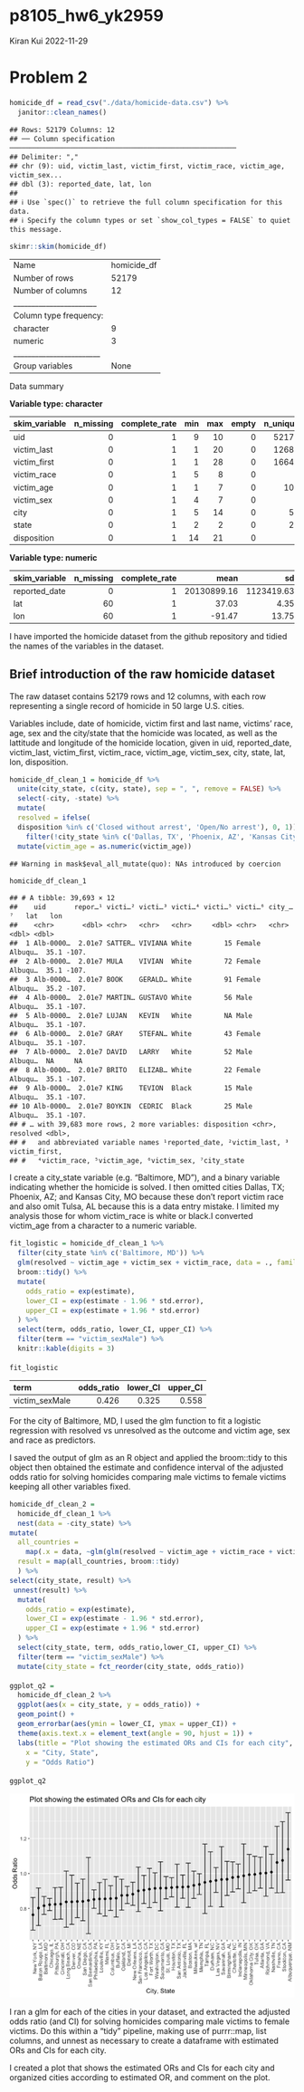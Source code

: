 p8105_hw6_yk2959
================
Kiran Kui
2022-11-29

# Problem 2

``` r
homicide_df = read_csv("./data/homicide-data.csv") %>%
  janitor::clean_names() 
```

    ## Rows: 52179 Columns: 12
    ## ── Column specification ────────────────────────────────────────────────────────
    ## Delimiter: ","
    ## chr (9): uid, victim_last, victim_first, victim_race, victim_age, victim_sex...
    ## dbl (3): reported_date, lat, lon
    ## 
    ## ℹ Use `spec()` to retrieve the full column specification for this data.
    ## ℹ Specify the column types or set `show_col_types = FALSE` to quiet this message.

``` r
skimr::skim(homicide_df)
```

|                                                  |             |
|:-------------------------------------------------|:------------|
| Name                                             | homicide_df |
| Number of rows                                   | 52179       |
| Number of columns                                | 12          |
| \_\_\_\_\_\_\_\_\_\_\_\_\_\_\_\_\_\_\_\_\_\_\_   |             |
| Column type frequency:                           |             |
| character                                        | 9           |
| numeric                                          | 3           |
| \_\_\_\_\_\_\_\_\_\_\_\_\_\_\_\_\_\_\_\_\_\_\_\_ |             |
| Group variables                                  | None        |

Data summary

**Variable type: character**

| skim_variable | n_missing | complete_rate | min | max | empty | n_unique | whitespace |
|:--------------|----------:|--------------:|----:|----:|------:|---------:|-----------:|
| uid           |         0 |             1 |   9 |  10 |     0 |    52179 |          0 |
| victim_last   |         0 |             1 |   1 |  20 |     0 |    12687 |          0 |
| victim_first  |         0 |             1 |   1 |  28 |     0 |    16640 |          0 |
| victim_race   |         0 |             1 |   5 |   8 |     0 |        6 |          0 |
| victim_age    |         0 |             1 |   1 |   7 |     0 |      102 |          0 |
| victim_sex    |         0 |             1 |   4 |   7 |     0 |        3 |          0 |
| city          |         0 |             1 |   5 |  14 |     0 |       50 |          0 |
| state         |         0 |             1 |   2 |   2 |     0 |       28 |          0 |
| disposition   |         0 |             1 |  14 |  21 |     0 |        3 |          0 |

**Variable type: numeric**

| skim_variable | n_missing | complete_rate |        mean |         sd |          p0 |         p25 |         p50 |         p75 |          p100 | hist  |
|:--------------|----------:|--------------:|------------:|-----------:|------------:|------------:|------------:|------------:|--------------:|:------|
| reported_date |         0 |             1 | 20130899.16 | 1123419.63 | 20070101.00 | 20100318.00 | 20121216.00 | 20150911.00 | 201511105\.00 | ▇▁▁▁▁ |
| lat           |        60 |             1 |       37.03 |       4.35 |       25.73 |       33.77 |       38.52 |       40.03 |         45.05 | ▁▅▅▇▅ |
| lon           |        60 |             1 |      -91.47 |      13.75 |     -122.51 |      -96.00 |      -87.71 |      -81.76 |        -71.01 | ▃▁▃▇▅ |

I have imported the homicide dataset from the github repository and
tidied the names of the variables in the dataset.

## Brief introduction of the raw homicide dataset

The raw dataset contains 52179 rows and 12 columns, with each row
representing a single record of homicide in 50 large U.S. cities.

Variables include, date of homicide, victim first and last name,
victims’ race, age, sex and the city/state that the homicide was
located, as well as the lattitude and longitude of the homicide
location, given in uid, reported_date, victim_last, victim_first,
victim_race, victim_age, victim_sex, city, state, lat, lon, disposition.

``` r
homicide_df_clean_1 = homicide_df %>% 
  unite(city_state, c(city, state), sep = ", ", remove = FALSE) %>% 
  select(-city, -state) %>% 
  mutate(
  resolved = ifelse(
  disposition %in% c('Closed without arrest', 'Open/No arrest'), 0, 1)) %>% 
    filter(!city_state %in% c('Dallas, TX', 'Phoenix, AZ', 'Kansas City, MO', 'Tulsa, AL')) %>%    filter(victim_race %in% c('Black', 'White')) %>%
  mutate(victim_age = as.numeric(victim_age))
```

    ## Warning in mask$eval_all_mutate(quo): NAs introduced by coercion

``` r
homicide_df_clean_1
```

    ## # A tibble: 39,693 × 12
    ##    uid       repor…¹ victi…² victi…³ victi…⁴ victi…⁵ victi…⁶ city_…⁷   lat   lon
    ##    <chr>       <dbl> <chr>   <chr>   <chr>     <dbl> <chr>   <chr>   <dbl> <dbl>
    ##  1 Alb-0000…  2.01e7 SATTER… VIVIANA White        15 Female  Albuqu…  35.1 -107.
    ##  2 Alb-0000…  2.01e7 MULA    VIVIAN  White        72 Female  Albuqu…  35.1 -107.
    ##  3 Alb-0000…  2.01e7 BOOK    GERALD… White        91 Female  Albuqu…  35.2 -107.
    ##  4 Alb-0000…  2.01e7 MARTIN… GUSTAVO White        56 Male    Albuqu…  35.1 -107.
    ##  5 Alb-0000…  2.01e7 LUJAN   KEVIN   White        NA Male    Albuqu…  35.1 -107.
    ##  6 Alb-0000…  2.01e7 GRAY    STEFAN… White        43 Female  Albuqu…  35.1 -107.
    ##  7 Alb-0000…  2.01e7 DAVID   LARRY   White        52 Male    Albuqu…  NA     NA 
    ##  8 Alb-0000…  2.01e7 BRITO   ELIZAB… White        22 Female  Albuqu…  35.1 -107.
    ##  9 Alb-0000…  2.01e7 KING    TEVION  Black        15 Male    Albuqu…  35.1 -107.
    ## 10 Alb-0000…  2.01e7 BOYKIN  CEDRIC  Black        25 Male    Albuqu…  35.1 -107.
    ## # … with 39,683 more rows, 2 more variables: disposition <chr>, resolved <dbl>,
    ## #   and abbreviated variable names ¹​reported_date, ²​victim_last, ³​victim_first,
    ## #   ⁴​victim_race, ⁵​victim_age, ⁶​victim_sex, ⁷​city_state

I create a city_state variable (e.g. “Baltimore, MD”), and a binary
variable indicating whether the homicide is solved. I then omitted
cities Dallas, TX; Phoenix, AZ; and Kansas City, MO because these don’t
report victim race and also omit Tulsa, AL because this is a data entry
mistake. I limited my analysis those for whom victim_race is white or
black.I converted victim_age from a character to a numeric variable.

``` r
fit_logistic = homicide_df_clean_1 %>% 
  filter(city_state %in% c('Baltimore, MD')) %>% 
  glm(resolved ~ victim_age + victim_sex + victim_race, data = ., family = binomial()) %>% 
  broom::tidy() %>% 
  mutate(
    odds_ratio = exp(estimate),
    lower_CI = exp(estimate - 1.96 * std.error),
    upper_CI = exp(estimate + 1.96 * std.error)
  ) %>% 
  select(term, odds_ratio, lower_CI, upper_CI) %>%
  filter(term == "victim_sexMale") %>% 
  knitr::kable(digits = 3)

fit_logistic
```

| term           | odds_ratio | lower_CI | upper_CI |
|:---------------|-----------:|---------:|---------:|
| victim_sexMale |      0.426 |    0.325 |    0.558 |

For the city of Baltimore, MD, I used the glm function to fit a logistic
regression with resolved vs unresolved as the outcome and victim age,
sex and race as predictors.

I saved the output of glm as an R object and applied the broom::tidy to
this object then obtained the estimate and confidence interval of the
adjusted odds ratio for solving homicides comparing male victims to
female victims keeping all other variables fixed.

``` r
homicide_df_clean_2 = 
  homicide_df_clean_1 %>% 
  nest(data = -city_state) %>% 
mutate(
  all_countries = 
    map(.x = data, ~glm(glm(resolved ~ victim_age + victim_race + victim_sex, data = .x, family = binomial()))),
  result = map(all_countries, broom::tidy) 
  ) %>% 
select(city_state, result) %>% 
 unnest(result) %>% 
  mutate(
    odds_ratio = exp(estimate),
    lower_CI = exp(estimate - 1.96 * std.error),
    upper_CI = exp(estimate + 1.96 * std.error)
  ) %>% 
  select(city_state, term, odds_ratio,lower_CI, upper_CI) %>% 
  filter(term == "victim_sexMale") %>% 
  mutate(city_state = fct_reorder(city_state, odds_ratio)) 

ggplot_q2 = 
  homicide_df_clean_2 %>% 
  ggplot(aes(x = city_state, y = odds_ratio)) + 
  geom_point() + 
  geom_errorbar(aes(ymin = lower_CI, ymax = upper_CI)) + 
  theme(axis.text.x = element_text(angle = 90, hjust = 1)) + 
  labs(title = "Plot showing the estimated ORs and CIs for each city",
    x = "City, State",
    y = "Odds Ratio")

ggplot_q2
```

![](p8105_hw6_yk2959_files/figure-gfm/unnamed-chunk-4-1.png)<!-- -->

I ran a glm for each of the cities in your dataset, and extracted the
adjusted odds ratio (and CI) for solving homicides comparing male
victims to female victims. Do this within a “tidy” pipeline, making use
of purrr::map, list columns, and unnest as necessary to create a
dataframe with estimated ORs and CIs for each city.

I created a plot that shows the estimated ORs and CIs for each city and
organized cities according to estimated OR, and comment on the plot.
